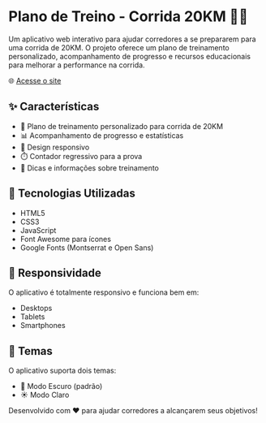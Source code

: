 # Plano de Treino - Corrida 20KM 🏃‍♂️

Um aplicativo web interativo para ajudar corredores a se prepararem para uma corrida de 20KM. O projeto oferece um plano de treinamento personalizado, acompanhamento de progresso e recursos educacionais para melhorar a performance na corrida.

🌐 [Acesse o site](https://20km-running-training-plan.netlify.app/)

## ✨ Características

- 🎯 Plano de treinamento personalizado para corrida de 20KM
- 📊 Acompanhamento de progresso e estatísticas
- 📱 Design responsivo
- ⏱️ Contador regressivo para a prova
- 📝 Dicas e informações sobre treinamento

## 🚀 Tecnologias Utilizadas

- HTML5
- CSS3
- JavaScript
- Font Awesome para ícones
- Google Fonts (Montserrat e Open Sans)

## 📱 Responsividade

O aplicativo é totalmente responsivo e funciona bem em:
- Desktops
- Tablets
- Smartphones

## 🎨 Temas

O aplicativo suporta dois temas:
- 🌙 Modo Escuro (padrão)
- ☀️ Modo Claro

Desenvolvido com ❤️ para ajudar corredores a alcançarem seus objetivos! 